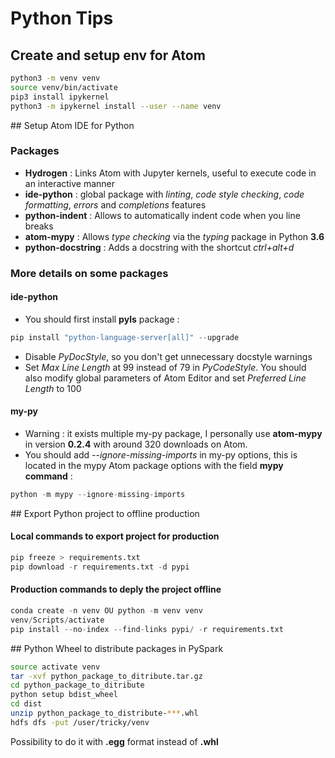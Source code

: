 # Python Tips

## Create and setup env for Atom

```bash
python3 -m venv venv
source venv/bin/activate
pip3 install ipykernel
python3 -m ipykernel install --user --name venv
```

## Setup Atom IDE for Python

### Packages

- **Hydrogen** : Links Atom with Jupyter kernels, useful to execute code in an interactive manner
- **ide-python** : global package with *linting*, *code style checking*, *code formatting*, *errors* and
*completions* features
- **python-indent** : Allows to automatically indent code when you line breaks
- **atom-mypy** : Allows *type checking* via the *typing* package in Python **3.6**
- **python-docstring** : Adds a docstring with the shortcut *ctrl+alt+d*

### More details on some packages

#### ide-python

- You should first install **pyls** package :
```python
pip install "python-language-server[all]" --upgrade
```
- Disable *PyDocStyle*, so you don't get unnecessary docstyle warnings
- Set *Max Line Length* at 99 instead of 79 in *PyCodeStyle*. You should also modify global parameters
of Atom Editor and set *Preferred Line Length* to 100

#### my-py

- Warning : it exists multiple my-py package, I personally use **atom-mypy** in version
**0.2.4** with around 320 downloads on Atom.
- You should add *--ignore-missing-imports* in my-py options, this is located in the mypy Atom package options with the field **mypy command** :
```python
python -m mypy --ignore-missing-imports
```

## Export Python project to offline production

#### Local commands to export project for production
```python
pip freeze > requirements.txt
pip download -r requirements.txt -d pypi
```

#### Production commands to deply the project offline
```python
conda create -n venv OU python -m venv venv
venv/Scripts/activate
pip install --no-index --find-links pypi/ -r requirements.txt
```

## Python Wheel to distribute packages in PySpark
```bash
source activate venv
tar -xvf python_package_to_ditribute.tar.gz
cd python_package_to_ditribute
python setup bdist_wheel
cd dist
unzip python_package_to_distribute-***.whl
hdfs dfs -put /user/tricky/venv
```

Possibility to do it with **.egg** format instead of **.whl**

